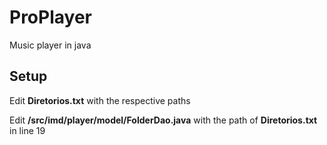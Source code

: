# ProPlayer

Music player in java

## Setup

Edit **Diretorios.txt** with the respective paths

Edit **/src/imd/player/model/FolderDao.java** with the path of **Diretorios.txt** in line 19
